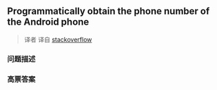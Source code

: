 ## Programmatically obtain the phone number of the Android phone

> 译者 译自 [stackoverflow](http://stackoverflow.com/questions/2480288/programmatically-obtain-the-phone-number-of-the-android-phone) 

### 问题描述 

### 高票答案 

